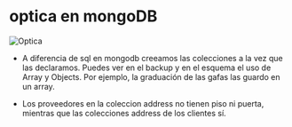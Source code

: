 # optica en mongoDB

![Optica](https://user-images.githubusercontent.com/107991714/185207810-6818b3c1-57d1-4cc2-bfea-9f1ff4eb4c59.png)


- A diferencia de sql en mongodb creeamos las colecciones a la vez que las declaramos. 
Puedes ver en el backup y en el esquema el uso de Array y Objects. Por ejemplo, la graduación de las
gafas las guardo en un array.

- Los proveedores en la coleccion address no tienen piso ni puerta, mientras que las colecciones address de 
los clientes sí.



